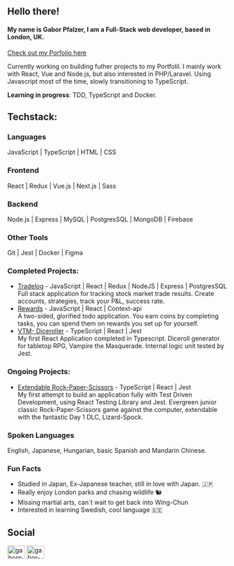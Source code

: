 ## Hello there!

#### My name is Gabor Pfalzer, I am a Full-Stack web developer, based in London, UK.

[Check out my Porfolio here](https://pfalzer.dev)

Currently working on building futher projects to my Portfolil. I mainly work with React, Vue and Node.js, but also interested in PHP/Laravel. Using Javascript most of the time, slowly transitioning to TypeScript.

**Learning in progress**: TDD, TypeScript and Docker.

## Techstack:

### Languages

JavaScript | TypeScript | HTML | CSS


### Frontend

React | Redux | Vue.js | Next.js | Sass


### Backend

Node.js | Express | MySQL | PostgresSQL | MongoDB | Firebase


### Other Tools

Git | Jest | Docker | Figma


### Completed Projects:

- [Tradelog](https://tradelog-app.herokuapp.com/) - JavaScript | React | Redux | NodeJS | Express | PostgresSQL <br>
  Full stack application for tracking stock market trade results. Create accounts, strategies, track your P&L, success rate.
- [Rewards](https://gold-that-glitters.herokuapp.com/todos) - JavaScript | React | Context-api <br>
  A two-sided, glorified todo application. You earn coins by completing tasks, you can spend them on rewards you set up for yourself.
- [VTM- Diceroller](https://github.com/pfalzergbr/vtm-dice-ts-react) - TypeScript | React | Jest <br>
  My first React Application completed in Typescript. Diceroll generator for tabletop RPG, Vampire the Masquerade. Internal logic unit tested by Jest. 

### Ongoing Projects:

- [Extendable Rock-Paper-Scissors](https://github.com/pfalzergbr/rps-typecript) - TypeScript | React | Jest <br>
  My first attempt to build an application fully with Test Driven Development, using React Testing Library and Jest. Evergreen junior classic Rock-Paper-Scissors game against the computer, extendable with the fantastic Day 1 DLC, Lizard-Spock. 

### Spoken Languages

English, Japanese, Hungarian, basic Spanish and Mandarin Chinese.

### Fun Facts

- Studied in Japan, Ex-Japanese teacher, still in love with Japan. 🇯🇵
- Really enjoy London parks and chasing wildlife 🐿️
- Missing martial arts, can`t wait to get back into Wing-Chun
- Interested in learning Swedish, cool language 🇸🇪

## Social

<a href="https://twitter.com/gaborpfalzer" target="blank"><img align="center" src="https://cdn.jsdelivr.net/npm/simple-icons@3.0.1/icons/twitter.svg" alt="gaborpfalzer" height="30" width="40" /></a>
<a href="https://linkedin.com/in/gabor-peter-pfalzer-10552224" target="blank"><img align="center" src="https://cdn.jsdelivr.net/npm/simple-icons@3.0.1/icons/linkedin.svg" alt="gabor-peter-pfalzer-10552224" height="30" width="40" /></a>

</p>

<!-- [![Top Languages](https://github-readme-stats.vercel.app/api/top-langs/?username=pfalzergbr&theme=radical&layout=compact)](https://github.com/pfalzergbr/github-readme-stats)
<br />

[![Weekly wakatime stats](https://github-readme-stats.vercel.app/api/wakatime?username=pfalzergbr&theme=radical)](https://github.com/pfalzergbr/github-readme-stats) -->
